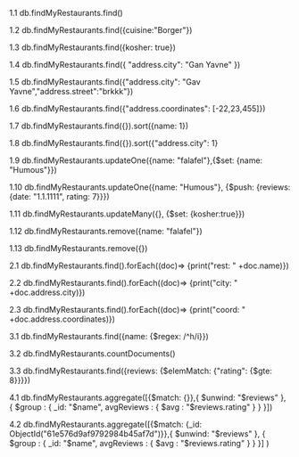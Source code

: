 1.1
db.findMyRestaurants.find()

1.2
db.findMyRestaurants.find({cuisine:"Borger"})

1.3
db.findMyRestaurants.find({kosher: true})

1.4
db.findMyRestaurants.find({ "address.city": "Gan Yavne" })

1.5
db.findMyRestaurants.find({"address.city": "Gav Yavne","address.street":"brkkk"})

1.6
db.findMyRestaurants.find({"address.coordinates": [-22,23,455]})

1.7
db.findMyRestaurants.find({}).sort({name: 1})

1.8
db.findMyRestaurants.find({}).sort({"address.city": 1}

1.9
db.findMyRestaurants.updateOne({name: "falafel"},{$set: {name: "Humous"}})

1.10
db.findMyRestaurants.updateOne({name: "Humous"}, {$push: {reviews: {date: "1.1.1111", rating: 7}}})

1.11
db.findMyRestaurants.updateMany({}, {$set: {kosher:true}})

1.12
db.findMyRestaurants.remove({name: "falafel"})

1.13
db.findMyRestaurants.remove({})

2.1
db.findMyRestaurants.find().forEach((doc)=> {print("rest: " +doc.name)})

2.2
db.findMyRestaurants.find().forEach((doc)=> {print("city: " +doc.address.city)})

2.3
db.findMyRestaurants.find().forEach((doc)=> {print("coord: " +doc.address.coordinates)})

3.1
db.findMyRestaurants.find({name: {$regex: /^h/i}})

3.2
db.findMyRestaurants.countDocuments()

3.3
db.findMyRestaurants.find({reviews: {$elemMatch: {"rating": {$gte: 8}}}})

4.1
db.findMyRestaurants.aggregate([{$match: {}},{ $unwind: "$reviews" }, { $group : { _id: "$name", avgReviews : { $avg : "$reviews.rating" } } }])

4.2
db.findMyRestaurants.aggregate([{$match: {_id: ObjectId("61e576d9af9792984b45af7d")}},{ $unwind: "$reviews" }, { $group : { _id: "$name", avgReviews : { $avg : "$reviews.rating" } } }]
)
